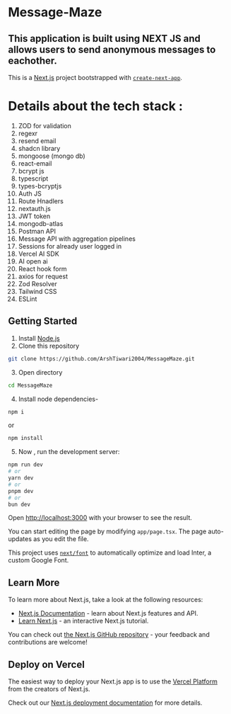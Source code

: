 # Message-Maze

## This application is built using NEXT JS and allows users to send anonymous messages to eachother.

This is a [Next.js](https://nextjs.org/) project bootstrapped with [`create-next-app`](https://github.com/vercel/next.js/tree/canary/packages/create-next-app).

# Details about the tech stack :

1. ZOD for validation
2. regexr
3. resend email
4. shadcn library
5. mongoose (mongo db)
6. react-email
7. bcrypt js
8. typescript
9. types-bcryptjs
10. Auth JS
11. Route Hnadlers
12. nextauth.js
13. JWT token
14. mongodb-atlas
15. Postman API
16. Message API with aggregation pipelines
17. Sessions for already user logged in 
18. Vercel AI SDK
19. AI open ai
20. React hook form
21. axios for request
22. Zod Resolver
23. Tailwind CSS
24. ESLint





## Getting Started

1. Install [Node.js](https://nodejs.org/en)
2. Clone this repository
```bash
git clone https://github.com/ArshTiwari2004/MessageMaze.git
```
3. Open directory
```bash
cd MessageMaze
```
4. Install node dependencies-
```bash
npm i 
```
or 
```bash
npm install
```
5. Now , run the development server:

```bash
npm run dev
# or
yarn dev
# or
pnpm dev
# or
bun dev
```

Open [http://localhost:3000](http://localhost:3000) with your browser to see the result.

You can start editing the page by modifying `app/page.tsx`. The page auto-updates as you edit the file.

This project uses [`next/font`](https://nextjs.org/docs/basic-features/font-optimization) to automatically optimize and load Inter, a custom Google Font.

## Learn More

To learn more about Next.js, take a look at the following resources:

- [Next.js Documentation](https://nextjs.org/docs) - learn about Next.js features and API.
- [Learn Next.js](https://nextjs.org/learn) - an interactive Next.js tutorial.

You can check out [the Next.js GitHub repository](https://github.com/vercel/next.js/) - your feedback and contributions are welcome!

## Deploy on Vercel

The easiest way to deploy your Next.js app is to use the [Vercel Platform](https://vercel.com/new?utm_medium=default-template&filter=next.js&utm_source=create-next-app&utm_campaign=create-next-app-readme) from the creators of Next.js.

Check out our [Next.js deployment documentation](https://nextjs.org/docs/deployment) for more details.
